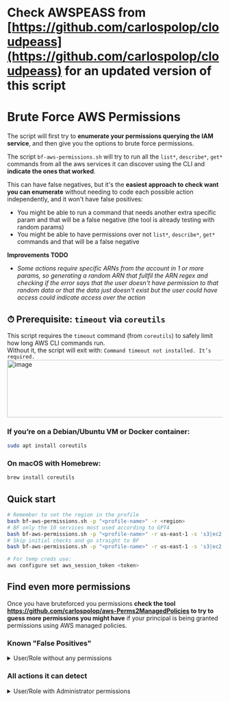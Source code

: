 # Check AWSPEASS from [https://github.com/carlospolop/cloudpeass](https://github.com/carlospolop/cloudpeass) for an updated version of this script

# Brute Force AWS Permissions

The script will first try to **enumerate your permissions querying the IAM service**, and then give you the options to brute force permissions.

The script `bf-aws-permissions.sh` will try to run all the `list*`, `describe*`, `get*` commands from all the aws services it can discover using the CLI and **indicate the ones that worked**.

This can have false negatives, but it's the **easiest approach to check want you can enumerate** without needing to code each possible action independently, and it won't have false positives:
- You might be able to run a command that needs another extra specific param and that will be a false negative (the tool is already testing with random params)
- You might be able to have permissions over not `list*`, `describe*`, `get*` commands and that will be a false negative

**Improvements TODO**
- *Some actions require specific ARNs from the account in 1 or more params, so generating a random ARN that fullfil the ARN regex and checking if the error says that the user doesn't have permission to that random data or that the data just doesn't exist but the user could have access could indicate access over the action*

## ⏱ Prerequisite: `timeout` via `coreutils`

This script requires the `timeout` command (from `coreutils`) to safely limit how long AWS CLI commands run.  
Without it, the script will exit with:
`Command timeout not installed. It’s required.`
<img width="2752" height="134" alt="image" src="https://github.com/user-attachments/assets/3d935e23-1907-4599-ae38-6e470375e38c" />

### If you’re on a Debian/Ubuntu VM or Docker container:
```bash
sudo apt install coreutils
```

### On macOS with Homebrew:
```bash
brew install coreutils
```

## Quick start
```bash
# Remember to set the region in the profile
bash bf-aws-permissions.sh -p "<profile-name>" -r <region>
# BF only the 10 services most used according to GPT4
bash bf-aws-permissions.sh -p "<profile-name>" -r us-east-1 -s 's3|ec2|lambda|rds|sns|sqs|cloudwatch|cloudfront|iam|dynamodb'
# Skip initial checks and go straight to BF
bash bf-aws-permissions.sh -p "<profile-name>" -r us-east-1 -s 's3|ec2|lambda|rds|sns|sqs|cloudwatch|cloudfront|iam|dynamodb' -b

# For temp creds use:
aws configure set aws_session_token <token>
```

## Find even more permissions

Once you have bruteforced you permissions **check the tool https://github.com/carlospolop/aws-Perms2ManagedPolicies to try to guess more permissions you might have** if your principal is being granted permissions using AWS managed policies.

### Known "False Positives"

<details>
<summary>User/Role without any permissions</summary>

This tool detect as valid the following actions using a user/role without any permissions:

- `aws configure list`
- `aws configure list-profiles`
- `aws dynamodb describe-endpoints`
- `aws elasticbeanstalk describe-application-versions`
- `aws elasticbeanstalk describe-applications`
- `aws elasticbeanstalk describe-environments`
- `aws elasticbeanstalk describe-events`
- `aws elasticbeanstalk list-available-solution-stacks`
- `aws elasticbeanstalk list-platform-versions`
- `aws kinesis-video-archived-media get-dash-streaming-session-url`
- `aws kinesis-video-archived-media get-hls-streaming-session-url`
- `aws kinesis-video-archived-media list-fragments`
- `aws kinesis-video-signaling get-ice-server-config`
- `aws route53 get-geo-location`
- `aws route53 list-geo-locations`
- `aws sts get-caller-identity`
- `aws sts get-session-token` (only if a user, not a role)

</details>

### All actions it can detect

<details>
<summary>User/Role with Administrator permissions</summary>

This tool detect as valid the following actions using a user/role with admin permissions:

- `aws accessanalyzer list-analyzers`
- `aws accessanalyzer list-policy-generations`
- `aws account get-contact-information`
- `aws account list-regions`
- `aws acm get-account-configuration`
- `aws acm list-certificates`
- `aws acm-pca list-certificate-authorities`
- `aws amp list-workspaces`
- `aws amplify list-apps`
- `aws amplifybackend list-s3-buckets`
- `aws apigateway get-account`
- `aws apigateway get-api-keys`
- `aws apigateway get-client-certificates`
- `aws apigateway get-domain-names`
- `aws apigateway get-rest-apis`
- `aws apigateway get-sdk-types`
- `aws apigateway get-usage-plans`
- `aws apigateway get-vpc-links`
- `aws apigateway get-usage-plan-keys`
- `aws apigatewayv2 get-apis`
- `aws apigatewayv2 get-domain-names`
- `aws apigatewayv2 get-authorizers`
- `aws apigatewayv2 get-vpc-links`
- `aws appconfig list-applications`
- `aws appconfig list-deployment-strategies`
- `aws appconfig list-extension-associations`
- `aws appconfig list-extensions`
- `aws appfabric list-app-bundles`
- `aws appflow describe-connector-profiles`
- `aws appflow describe-connectors`
- `aws appflow list-connectors`
- `aws appflow list-flows`
- `aws appintegrations list-applications`
- `aws appintegrations list-data-integrations`
- `aws appintegrations list-event-integrations`
- `aws appintegrations list-data-integration-associations`
- `aws appintegrations list-event-integration-associations`
- `aws application-insights list-applications`
- `aws application-insights list-problems`
- `aws appmesh list-meshes`
- `aws apprunner list-auto-scaling-configurations`
- `aws apprunner list-connections`
- `aws apprunner list-observability-configurations`
- `aws apprunner list-services`
- `aws apprunner list-vpc-connectors`
- `aws apprunner list-vpc-ingress-connections`
- `aws appstream describe-app-block-builders`
- `aws appstream describe-app-blocks`
- `aws appstream describe-applications`
- `aws appstream describe-directory-configs`
- `aws appstream describe-fleets`
- `aws appstream describe-image-builders`
- `aws appstream describe-images`
- `aws appstream describe-stacks`
- `aws appstream describe-usage-report-subscriptions`
- `aws appstream describe-sessions`
- `aws appstream list-associated-fleets`
- `aws appstream list-associated-stacks`
- `aws appsync list-domain-names`
- `aws appsync list-graphql-apis`
- `aws arc-zonal-shift list-managed-resources`
- `aws arc-zonal-shift list-zonal-shifts`
- `aws athena list-application-dpu-sizes`
- `aws athena list-capacity-reservations`
- `aws athena list-data-catalogs`
- `aws athena list-engine-versions`
- `aws athena list-named-queries`
- `aws athena list-query-executions`
- `aws athena list-work-groups`
- `aws auditmanager get-account-status`
- `aws autoscaling describe-account-limits`
- `aws autoscaling describe-adjustment-types`
- `aws autoscaling describe-auto-scaling-groups`
- `aws autoscaling describe-auto-scaling-instances`
- `aws autoscaling describe-auto-scaling-notification-types`
- `aws autoscaling describe-launch-configurations`
- `aws autoscaling describe-lifecycle-hook-types`
- `aws autoscaling describe-metric-collection-types`
- `aws autoscaling describe-notification-configurations`
- `aws autoscaling describe-policies`
- `aws autoscaling describe-lifecycle-hooks`
- `aws autoscaling describe-scaling-activities`
- `aws autoscaling describe-scaling-process-types`
- `aws autoscaling describe-scheduled-actions`
- `aws autoscaling describe-tags`
- `aws autoscaling describe-termination-policy-types`
- `aws autoscaling-plans describe-scaling-plans`
- `aws backup describe-global-settings`
- `aws backup describe-region-settings`
- `aws backup get-supported-resource-types`
- `aws backup list-backup-jobs`
- `aws backup list-backup-plan-templates`
- `aws backup list-backup-plans`
- `aws backup list-backup-vaults`
- `aws backup list-copy-jobs`
- `aws backup list-frameworks`
- `aws backup list-legal-holds`
- `aws backup list-protected-resources`
- `aws backup list-report-jobs`
- `aws backup list-report-plans`
- `aws backup list-restore-jobs`
- `aws backup-gateway list-gateways`
- `aws backup-gateway list-hypervisors`
- `aws backup-gateway list-virtual-machines`
- `aws batch describe-compute-environments`
- `aws batch describe-job-definitions`
- `aws batch describe-job-queues`
- `aws batch list-scheduling-policies`
- `aws batch describe-jobs`
- `aws bedrock get-model-invocation-logging-configuration`
- `aws bedrock list-custom-models`
- `aws bedrock list-foundation-models`
- `aws bedrock list-model-customization-jobs`
- `aws bedrock list-provisioned-model-throughputs`
- `aws billingconductor list-account-associations`
- `aws billingconductor list-billing-group-cost-reports`
- `aws billingconductor list-billing-groups`
- `aws billingconductor list-custom-line-items`
- `aws billingconductor list-pricing-plans`
- `aws billingconductor list-pricing-rules`
- `aws ce get-anomaly-monitors`
- `aws ce get-anomaly-subscriptions`
- `aws ce list-cost-allocation-tags`
- `aws ce list-cost-category-definitions`
- `aws ce list-savings-plans-purchase-recommendation-generation`
- `aws chime get-global-settings`
- `aws chime get-phone-number-settings`
- `aws chime list-accounts`
- `aws chime list-phone-number-orders`
- `aws chime list-phone-numbers`
- `aws chime-sdk-identity list-app-instances`
- `aws chime-sdk-media-pipelines list-media-capture-pipelines`
- `aws chime-sdk-media-pipelines list-media-insights-pipeline-configurations`
- `aws chime-sdk-media-pipelines list-media-pipeline-kinesis-video-stream-pools`
- `aws chime-sdk-media-pipelines list-media-pipelines`
- `aws chime-sdk-messaging get-messaging-session-endpoint`
- `aws chime-sdk-voice get-global-settings`
- `aws chime-sdk-voice get-phone-number-settings`
- `aws chime-sdk-voice get-voice-connector-logging-configuration`
- `aws chime-sdk-voice list-available-voice-connector-regions`
- `aws chime-sdk-voice list-phone-number-orders`
- `aws chime-sdk-voice list-phone-numbers`
- `aws chime-sdk-voice list-sip-media-applications`
- `aws chime-sdk-voice list-sip-rules`
- `aws chime-sdk-voice list-voice-connector-groups`
- `aws chime-sdk-voice list-voice-connectors`
- `aws chime-sdk-voice list-voice-profile-domains`
- `aws cleanrooms list-collaborations`
- `aws cleanrooms list-configured-tables`
- `aws cleanrooms list-memberships`
- `aws cloud9 describe-environment-memberships`
- `aws cloud9 list-environments`
- `aws cloudcontrol list-resource-requests`
- `aws clouddirectory list-development-schema-arns`
- `aws clouddirectory list-directories`
- `aws clouddirectory list-managed-schema-arns`
- `aws clouddirectory list-published-schema-arns`
- `aws cloudformation describe-account-limits`
- `aws cloudformation describe-organizations-access`
- `aws cloudformation describe-stacks`
- `aws cloudformation list-exports`
- `aws cloudformation list-stack-sets`
- `aws cloudformation list-stacks`
- `aws cloudformation list-types`
- `aws cloudfront list-cache-policies`
- `aws cloudfront list-cloud-front-origin-access-identities`
- `aws cloudfront list-continuous-deployment-policies`
- `aws cloudfront list-distributions`
- `aws cloudfront list-field-level-encryption-configs`
- `aws cloudfront list-field-level-encryption-profiles`
- `aws cloudfront list-functions`
- `aws cloudfront list-key-groups`
- `aws cloudfront list-distributions-by-web-acl-id`
- `aws cloudfront list-origin-access-controls`
- `aws cloudfront list-origin-request-policies`
- `aws cloudfront list-public-keys`
- `aws cloudfront list-realtime-log-configs`
- `aws cloudfront list-response-headers-policies`
- `aws cloudfront list-streaming-distributions`
- `aws cloudhsmv2 describe-backups`
- `aws cloudhsmv2 describe-clusters`
- `aws cloudsearch describe-domains`
- `aws cloudsearch list-domain-names`
- `aws cloudtrail describe-trails`
- `aws cloudtrail list-channels`
- `aws cloudtrail list-event-data-stores`
- `aws cloudtrail list-imports`
- `aws cloudtrail list-public-keys`
- `aws cloudtrail list-trails`
- `aws cloudwatch describe-alarm-history`
- `aws cloudwatch describe-alarms`
- `aws cloudwatch describe-anomaly-detectors`
- `aws cloudwatch describe-insight-rules`
- `aws cloudwatch list-dashboards`
- `aws cloudwatch describe-alarms-for-metric`
- `aws cloudwatch list-metric-streams`
- `aws cloudwatch list-metrics`
- `aws codeartifact list-domains`
- `aws codeartifact list-repositories`
- `aws codebuild list-build-batches`
- `aws codebuild list-builds`
- `aws codebuild list-curated-environment-images`
- `aws codebuild list-projects`
- `aws codebuild list-report-groups`
- `aws codebuild list-reports`
- `aws codebuild list-shared-projects`
- `aws codebuild list-shared-report-groups`
- `aws codebuild list-source-credentials`
- `aws codecommit list-approval-rule-templates`
- `aws codecommit list-repositories`
- `aws codeguru-reviewer list-repository-associations`
- `aws codeguru-security get-account-configuration`
- `aws codeguru-security list-scans`
- `aws codeguruprofiler get-findings-report-account-summary`
- `aws codeguruprofiler list-profiling-groups`
- `aws codepipeline list-action-types`
- `aws codepipeline list-pipelines`
- `aws codepipeline list-webhooks`
- `aws codestar list-projects`
- `aws codestar list-user-profiles`
- `aws codestar-connections list-connections`
- `aws codestar-connections list-hosts`
- `aws codestar-notifications list-notification-rules`
- `aws codestar-notifications list-event-types`
- `aws codestar-notifications list-targets`
- `aws cognito-idp describe-user-pool-domain`
- `aws cognito-sync list-identity-pool-usage`
- `aws comprehend list-document-classification-jobs`
- `aws comprehend list-document-classifier-summaries`
- `aws comprehend list-document-classifiers`
- `aws comprehend list-dominant-language-detection-jobs`
- `aws comprehend list-endpoints`
- `aws comprehend list-entities-detection-jobs`
- `aws comprehend list-entity-recognizer-summaries`
- `aws comprehend list-entity-recognizers`
- `aws comprehend list-events-detection-jobs`
- `aws comprehend list-flywheels`
- `aws comprehend list-key-phrases-detection-jobs`
- `aws comprehend list-pii-entities-detection-jobs`
- `aws comprehend list-sentiment-detection-jobs`
- `aws comprehend list-targeted-sentiment-detection-jobs`
- `aws comprehend list-topics-detection-jobs`
- `aws comprehendmedical list-entities-detection-v2-jobs`
- `aws comprehendmedical list-icd10-cm-inference-jobs`
- `aws comprehendmedical list-phi-detection-jobs`
- `aws comprehendmedical list-rx-norm-inference-jobs`
- `aws comprehendmedical list-snomedct-inference-jobs`
- `aws compute-optimizer get-enrollment-status`
- `aws configservice describe-aggregation-authorizations`
- `aws configservice describe-compliance-by-config-rule`
- `aws configservice describe-config-rule-evaluation-status`
- `aws configservice describe-config-rules`
- `aws configservice describe-configuration-aggregators`
- `aws configservice describe-configuration-recorder-status`
- `aws configservice describe-configuration-recorders`
- `aws configservice describe-conformance-pack-status`
- `aws configservice describe-conformance-packs`
- `aws configservice describe-delivery-channel-status`
- `aws configservice describe-delivery-channels`
- `aws configservice describe-organization-config-rule-statuses`
- `aws configservice describe-organization-config-rules`
- `aws configservice describe-organization-conformance-pack-statuses`
- `aws configservice describe-compliance-by-resource`
- `aws configservice describe-organization-conformance-packs`
- `aws configservice describe-pending-aggregation-requests`
- `aws configservice describe-retention-configurations`
- `aws configservice describe-remediation-configurations`
- `aws configservice get-compliance-summary-by-config-rule`
- `aws configservice get-compliance-summary-by-resource-type`
- `aws configservice get-discovered-resource-counts`
- `aws configservice get-status`
- `aws configservice list-conformance-pack-compliance-scores`
- `aws configservice list-resource-evaluations`
- `aws configservice list-stored-queries`
- `aws configservice list-discovered-resources`
- `aws configure list`
- `aws configure list-profiles`
- `aws connect list-instances`
- `aws connect list-phone-numbers-v2`
- `aws connect list-default-vocabularies`
- `aws connect list-traffic-distribution-groups`
- `aws connectcampaigns list-campaigns`
- `aws connectcampaigns get-campaign-state-batch`
- `aws connectcases list-domains`
- `aws cur describe-report-definitions`
- `aws customer-profiles list-domains`
- `aws customer-profiles list-profile-object-type-templates`
- `aws customer-profiles list-account-integrations`
- `aws databrew list-datasets`
- `aws databrew list-jobs`
- `aws databrew list-projects`
- `aws databrew list-recipes`
- `aws databrew list-rulesets`
- `aws databrew list-schedules`
- `aws databrew list-recipe-versions`
- `aws dataexchange list-data-sets`
- `aws dataexchange list-event-actions`
- `aws dataexchange list-jobs`
- `aws datapipeline list-pipelines`
- `aws datasync list-agents`
- `aws datasync list-discovery-jobs`
- `aws datasync list-locations`
- `aws datasync list-storage-systems`
- `aws datasync list-task-executions`
- `aws datasync list-tasks`
- `aws datazone list-domains`
- `aws dax describe-clusters`
- `aws dax describe-default-parameters`
- `aws dax describe-events`
- `aws dax describe-parameter-groups`
- `aws dax describe-subnet-groups`
- `aws deploy list-applications`
- `aws deploy list-deployment-configs`
- `aws deploy list-deployments`
- `aws deploy list-git-hub-account-token-names`
- `aws deploy list-on-premises-instances`
- `aws detective list-graphs`
- `aws detective list-invitations`
- `aws detective list-organization-admin-accounts`
- `aws devops-guru describe-account-health`
- `aws devops-guru list-monitored-resources`
- `aws devops-guru list-notification-channels`
- `aws devops-guru list-recommendations`
- `aws directconnect describe-connections`
- `aws directconnect describe-customer-metadata`
- `aws directconnect describe-direct-connect-gateway-association-proposals`
- `aws directconnect describe-direct-connect-gateways`
- `aws directconnect describe-lags`
- `aws directconnect describe-locations`
- `aws directconnect describe-virtual-gateways`
- `aws directconnect describe-virtual-interfaces`
- `aws directconnect list-virtual-interface-test-history`
- `aws discovery describe-agents`
- `aws discovery describe-continuous-exports`
- `aws discovery describe-export-tasks`
- `aws discovery describe-import-tasks`
- `aws discovery describe-tags`
- `aws discovery get-discovery-summary`
- `aws dlm get-lifecycle-policies`
- `aws discovery list-server-neighbors`
- `aws dms describe-account-attributes`
- `aws dms describe-applicable-individual-assessments`
- `aws dms describe-certificates`
- `aws dms describe-connections`
- `aws dms describe-data-providers`
- `aws dms describe-endpoint-types`
- `aws dms describe-endpoints`
- `aws dms describe-engine-versions`
- `aws dms describe-event-categories`
- `aws dms describe-event-subscriptions`
- `aws dms describe-events`
- `aws dms describe-fleet-advisor-collectors`
- `aws dms describe-fleet-advisor-databases`
- `aws dms describe-fleet-advisor-lsa-analysis`
- `aws dms describe-fleet-advisor-schema-object-summary`
- `aws dms describe-fleet-advisor-schemas`
- `aws dms describe-instance-profiles`
- `aws dms describe-migration-projects`
- `aws dms describe-pending-maintenance-actions`
- `aws dms describe-recommendation-limitations`
- `aws dms describe-recommendations`
- `aws dms describe-replication-configs`
- `aws dms describe-orderable-replication-instances`
- `aws dms describe-replication-instances`
- `aws dms describe-replication-subnet-groups`
- `aws dms describe-replication-task-assessment-runs`
- `aws dms describe-replication-task-individual-assessments`
- `aws dms describe-replication-tasks`
- `aws dms describe-replications`
- `aws docdb describe-certificates`
- `aws docdb describe-db-cluster-parameter-groups`
- `aws docdb describe-db-cluster-snapshots`
- `aws docdb describe-db-clusters`
- `aws docdb describe-db-instances`
- `aws docdb describe-db-subnet-groups`
- `aws docdb describe-event-categories`
- `aws docdb describe-event-subscriptions`
- `aws docdb describe-events`
- `aws docdb describe-global-clusters`
- `aws docdb describe-pending-maintenance-actions`
- `aws docdb-elastic list-cluster-snapshots`
- `aws docdb-elastic list-clusters`
- `aws docdb describe-db-engine-versions`
- `aws ds describe-directories`
- `aws ds describe-event-topics`
- `aws ds describe-snapshots`
- `aws ds describe-trusts`
- `aws ds get-directory-limits`
- `aws ds list-log-subscriptions`
- `aws dynamodb describe-endpoints`
- `aws dynamodb describe-limits`
- `aws dynamodb list-backups`
- `aws dynamodb list-contributor-insights`
- `aws dynamodb list-exports`
- `aws dynamodb list-global-tables`
- `aws dynamodb list-imports`
- `aws dynamodb list-tables`
- `aws dynamodbstreams list-streams`
- `aws ec2 describe-account-attributes`
- `aws ec2 describe-address-transfers`
- `aws ec2 describe-addresses`
- `aws ec2 describe-addresses-attribute`
- `aws ec2 describe-aggregate-id-format`
- `aws ec2 describe-availability-zones`
- `aws ec2 describe-aws-network-performance-metric-subscriptions`
- `aws ec2 describe-bundle-tasks`
- `aws ec2 describe-capacity-reservation-fleets`
- `aws ec2 describe-capacity-reservations`
- `aws ec2 describe-carrier-gateways`
- `aws ec2 describe-classic-link-instances`
- `aws ec2 describe-client-vpn-endpoints`
- `aws ec2 describe-coip-pools`
- `aws ec2 describe-conversion-tasks`
- `aws ec2 describe-customer-gateways`
- `aws ec2 describe-dhcp-options`
- `aws ec2 describe-egress-only-internet-gateways`
- `aws ec2 describe-export-image-tasks`
- `aws ec2 describe-export-tasks`
- `aws ec2 describe-fast-launch-images`
- `aws ec2 describe-fast-snapshot-restores`
- `aws ec2 describe-fleets`
- `aws ec2 describe-flow-logs`
- `aws ec2 describe-host-reservations`
- `aws ec2 describe-hosts`
- `aws ec2 describe-iam-instance-profile-associations`
- `aws ec2 describe-id-format`
- `aws ec2 describe-host-reservation-offerings`
- `aws ec2 describe-import-image-tasks`
- `aws ec2 describe-import-snapshot-tasks`
- `aws ec2 describe-instance-connect-endpoints`
- `aws ec2 describe-instance-credit-specifications`
- `aws ec2 describe-instance-event-notification-attributes`
- `aws ec2 describe-instance-event-windows`
- `aws ec2 describe-instance-status`
- `aws ec2 describe-instances`
- `aws ec2 describe-internet-gateways`
- `aws ec2 describe-ipam-pools`
- `aws ec2 describe-instance-type-offerings`
- `aws ec2 describe-ipam-resource-discoveries`
- `aws ec2 describe-ipam-resource-discovery-associations`
- `aws ec2 describe-ipam-scopes`
- `aws ec2 describe-ipams`
- `aws ec2 describe-ipv6-pools`
- `aws ec2 describe-key-pairs`
- `aws ec2 describe-launch-templates`
- `aws ec2 describe-local-gateway-route-table-virtual-interface-group-associations`
- `aws ec2 describe-local-gateway-route-table-vpc-associations`
- `aws ec2 describe-local-gateway-route-tables`
- `aws ec2 describe-local-gateway-virtual-interface-groups`
- `aws ec2 describe-local-gateway-virtual-interfaces`
- `aws ec2 describe-local-gateways`
- `aws ec2 describe-managed-prefix-lists`
- `aws ec2 describe-moving-addresses`
- `aws ec2 describe-nat-gateways`
- `aws ec2 describe-network-acls`
- `aws ec2 describe-network-insights-access-scope-analyses`
- `aws ec2 describe-network-insights-access-scopes`
- `aws ec2 describe-network-insights-analyses`
- `aws ec2 describe-network-insights-paths`
- `aws ec2 describe-network-interface-permissions`
- `aws ec2 describe-network-interfaces`
- `aws ec2 describe-placement-groups`
- `aws ec2 describe-prefix-lists`
- `aws ec2 describe-principal-id-format`
- `aws ec2 describe-public-ipv4-pools`
- `aws ec2 describe-fpga-images`
- `aws ec2 describe-regions`
- `aws ec2 describe-reserved-instances`
- `aws ec2 describe-replace-root-volume-tasks`
- `aws ec2 describe-reserved-instances-modifications`
- `aws ec2 describe-route-tables`
- `aws ec2 describe-instance-types`
- `aws ec2 describe-scheduled-instances`
- `aws ec2 describe-security-groups`
- `aws ec2 describe-security-group-rules`
- `aws ec2 describe-snapshot-tier-status`
- `aws ec2 describe-spot-fleet-requests`
- `aws ec2 describe-spot-instance-requests`
- `aws ec2 describe-store-image-tasks`
- `aws ec2 describe-subnets`
- `aws ec2 describe-tags`
- `aws ec2 describe-traffic-mirror-filters`
- `aws ec2 describe-traffic-mirror-sessions`
- `aws ec2 describe-traffic-mirror-targets`
- `aws ec2 describe-transit-gateway-attachments`
- `aws ec2 describe-transit-gateway-connect-peers`
- `aws ec2 describe-transit-gateway-connects`
- `aws ec2 describe-transit-gateway-multicast-domains`
- `aws ec2 describe-transit-gateway-peering-attachments`
- `aws ec2 describe-transit-gateway-policy-tables`
- `aws ec2 describe-transit-gateway-route-table-announcements`
- `aws ec2 describe-transit-gateway-route-tables`
- `aws ec2 describe-transit-gateway-vpc-attachments`
- `aws ec2 describe-transit-gateways`
- `aws ec2 describe-verified-access-endpoints`
- `aws ec2 describe-verified-access-groups`
- `aws ec2 describe-verified-access-instance-logging-configurations`
- `aws ec2 describe-verified-access-instances`
- `aws ec2 describe-verified-access-trust-providers`
- `aws ec2 describe-volume-status`
- `aws ec2 describe-volumes`
- `aws ec2 describe-volumes-modifications`
- `aws ec2 describe-vpc-classic-link`
- `aws ec2 describe-vpc-classic-link-dns-support`
- `aws ec2 describe-vpc-endpoint-connection-notifications`
- `aws ec2 describe-vpc-endpoint-connections`
- `aws ec2 describe-vpc-endpoint-service-configurations`
- `aws ec2 describe-vpc-endpoints`
- `aws ec2 describe-vpc-peering-connections`
- `aws ec2 describe-vpcs`
- `aws ec2 describe-vpn-connections`
- `aws ec2 describe-vpn-gateways`
- `aws ec2 get-ebs-default-kms-key-id`
- `aws ec2 get-ebs-encryption-by-default`
- `aws ec2 get-image-block-public-access-state`
- `aws ec2 describe-vpc-endpoint-services`
- `aws ec2 get-serial-console-access-status`
- `aws ec2 get-vpn-connection-device-types`
- `aws ec2 list-images-in-recycle-bin`
- `aws ec2 list-snapshots-in-recycle-bin`
- `aws ecr describe-pull-through-cache-rules`
- `aws ecr describe-registry`
- `aws ecr describe-repositories`
- `aws ecr get-authorization-token`
- `aws ecr get-login-password`
- `aws ecr get-registry-scanning-configuration`
- `aws ecr-public describe-registries`
- `aws ecr-public describe-repositories`
- `aws ecr-public get-authorization-token`
- `aws ecr-public get-login-password`
- `aws ecr-public get-registry-catalog-data`
- `aws ecs describe-capacity-providers`
- `aws ecs describe-clusters`
- `aws ecs list-account-settings`
- `aws ecs list-clusters`
- `aws ecs list-task-definition-families`
- `aws ecs list-task-definitions`
- `aws efs describe-access-points`
- `aws efs describe-account-preferences`
- `aws efs describe-file-systems`
- `aws eks describe-addon-versions`
- `aws eks list-clusters`
- `aws elastic-inference describe-accelerator-types`
- `aws elastic-inference describe-accelerators`
- `aws elasticache describe-cache-clusters`
- `aws elasticache describe-cache-engine-versions`
- `aws elasticache describe-cache-parameter-groups`
- `aws elasticache describe-cache-subnet-groups`
- `aws elasticache describe-events`
- `aws elasticache describe-global-replication-groups`
- `aws elasticache describe-replication-groups`
- `aws elasticache describe-reserved-cache-nodes`
- `aws elasticache describe-service-updates`
- `aws elasticache describe-snapshots`
- `aws elasticache describe-update-actions`
- `aws elasticache describe-user-groups`
- `aws elasticache describe-users`
- `aws elasticbeanstalk describe-account-attributes`
- `aws elasticbeanstalk describe-application-versions`
- `aws elasticbeanstalk describe-applications`
- `aws elasticbeanstalk describe-environments`
- `aws elasticbeanstalk describe-events`
- `aws elasticache describe-reserved-cache-nodes-offerings`
- `aws elasticbeanstalk list-available-solution-stacks`
- `aws elasticbeanstalk list-platform-branches`
- `aws elasticbeanstalk list-platform-versions`
- `aws elastictranscoder list-pipelines`
- `aws elastictranscoder list-presets`
- `aws elb describe-account-limits`
- `aws elb describe-load-balancer-policy-types`
- `aws elb describe-load-balancers`
- `aws elb describe-load-balancer-policies`
- `aws elbv2 describe-account-limits`
- `aws elbv2 describe-load-balancers`
- `aws elbv2 describe-ssl-policies`
- `aws elbv2 describe-target-groups`
- `aws emr get-block-public-access-configuration`
- `aws emr list-clusters`
- `aws emr list-notebook-executions`
- `aws emr list-release-labels`
- `aws emr list-security-configurations`
- `aws emr list-studio-session-mappings`
- `aws emr list-studios`
- `aws emr-containers list-job-templates`
- `aws emr-containers list-virtual-clusters`
- `aws emr-serverless list-applications`
- `aws entityresolution list-id-mapping-workflows`
- `aws entityresolution list-matching-workflows`
- `aws entityresolution list-provider-services`
- `aws entityresolution list-schema-mappings`
- `aws es describe-inbound-cross-cluster-search-connections`
- `aws es describe-outbound-cross-cluster-search-connections`
- `aws es describe-packages`
- `aws es describe-reserved-elasticsearch-instances`
- `aws es get-compatible-elasticsearch-versions`
- `aws es list-domain-names`
- `aws es describe-reserved-elasticsearch-instance-offerings`
- `aws es list-elasticsearch-versions`
- `aws es list-vpc-endpoints`
- `aws events describe-event-bus`
- `aws events list-api-destinations`
- `aws events list-archives`
- `aws events list-connections`
- `aws events list-endpoints`
- `aws events list-event-buses`
- `aws events list-event-sources`
- `aws events list-replays`
- `aws events list-rules`
- `aws evidently list-projects`
- `aws evidently list-segments`
- `aws evidently list-experiments`
- `aws evidently list-features`
- `aws evidently list-launches`
- `aws finspace list-environments`
- `aws finspace list-kx-environments`
- `aws firehose list-delivery-streams`
- `aws fis list-actions`
- `aws fis list-experiment-templates`
- `aws fis list-experiments`
- `aws fis list-target-resource-types`
- `aws forecast list-dataset-groups`
- `aws forecast list-dataset-import-jobs`
- `aws forecast list-datasets`
- `aws forecast list-explainabilities`
- `aws forecast list-explainability-exports`
- `aws forecast list-forecast-export-jobs`
- `aws forecast list-forecasts`
- `aws forecast list-monitors`
- `aws forecast list-predictor-backtest-export-jobs`
- `aws forecast list-predictors`
- `aws forecast list-what-if-analyses`
- `aws forecast list-what-if-forecast-exports`
- `aws forecast list-what-if-forecasts`
- `aws frauddetector describe-model-versions`
- `aws frauddetector get-batch-import-jobs`
- `aws frauddetector get-batch-prediction-jobs`
- `aws frauddetector get-detectors`
- `aws frauddetector get-entity-types`
- `aws frauddetector get-event-types`
- `aws frauddetector get-external-models`
- `aws frauddetector get-kms-encryption-key`
- `aws frauddetector get-labels`
- `aws frauddetector get-lists-metadata`
- `aws frauddetector get-models`
- `aws frauddetector get-outcomes`
- `aws frauddetector get-variables`
- `aws frauddetector list-event-predictions`
- `aws fsx describe-backups`
- `aws fsx describe-data-repository-associations`
- `aws fsx describe-data-repository-tasks`
- `aws fsx describe-file-caches`
- `aws fsx describe-file-systems`
- `aws fsx describe-snapshots`
- `aws fsx describe-storage-virtual-machines`
- `aws fsx describe-volumes`
- `aws gamelift describe-ec2-instance-limits`
- `aws gamelift describe-fleet-attributes`
- `aws gamelift describe-fleet-capacity`
- `aws gamelift describe-fleet-utilization`
- `aws gamelift describe-game-session-queues`
- `aws gamelift describe-matchmaking-configurations`
- `aws gamelift describe-matchmaking-rule-sets`
- `aws gamelift describe-vpc-peering-authorizations`
- `aws gamelift describe-vpc-peering-connections`
- `aws gamelift list-aliases`
- `aws gamelift list-builds`
- `aws gamelift list-fleets`
- `aws gamelift list-game-server-groups`
- `aws gamelift list-locations`
- `aws gamelift list-scripts`
- `aws glue get-catalog-import-status`
- `aws glue get-classifiers`
- `aws glue get-connections`
- `aws glue get-crawler-metrics`
- `aws glue get-crawlers`
- `aws glue get-data-catalog-encryption-settings`
- `aws glue get-databases`
- `aws glue get-dev-endpoints`
- `aws glue get-jobs`
- `aws glue get-ml-transforms`
- `aws glue get-resource-policies`
- `aws glue get-security-configurations`
- `aws glue get-triggers`
- `aws glue list-blueprints`
- `aws glue list-crawlers`
- `aws glue list-custom-entity-types`
- `aws glue get-user-defined-functions`
- `aws glue list-data-quality-results`
- `aws glue list-data-quality-rule-recommendation-runs`
- `aws glue list-data-quality-ruleset-evaluation-runs`
- `aws glue list-data-quality-rulesets`
- `aws glue list-dev-endpoints`
- `aws glue list-jobs`
- `aws glue list-ml-transforms`
- `aws glue list-registries`
- `aws glue list-schemas`
- `aws glue list-sessions`
- `aws glue list-triggers`
- `aws glue list-workflows`
- `aws grafana list-versions`
- `aws grafana list-workspaces`
- `aws greengrass get-group-certificate-configuration`
- `aws greengrass list-bulk-deployments`
- `aws greengrass list-connector-definitions`
- `aws greengrass list-core-definitions`
- `aws greengrass list-bulk-deployment-detailed-reports`
- `aws greengrass list-device-definitions`
- `aws greengrass list-function-definitions`
- `aws greengrass list-deployments`
- `aws greengrass list-groups`
- `aws greengrass list-logger-definitions`
- `aws greengrass list-resource-definitions`
- `aws greengrass list-subscription-definitions`
- `aws greengrassv2 list-components`
- `aws greengrassv2 list-core-devices`
- `aws greengrassv2 list-deployments`
- `aws greengrassv2 list-client-devices-associated-with-core-device`
- `aws greengrassv2 list-effective-deployments`
- `aws greengrassv2 list-installed-components`
- `aws groundstation list-configs`
- `aws groundstation list-dataflow-endpoint-groups`
- `aws groundstation list-ground-stations`
- `aws groundstation list-mission-profiles`
- `aws groundstation list-satellites`
- `aws guardduty get-invitations-count`
- `aws guardduty list-detectors`
- `aws guardduty list-invitations`
- `aws guardduty list-organization-admin-accounts`
- `aws healthlake list-fhir-datastores`
- `aws iam get-account-summary`
- `aws iam get-user`
- `aws iam list-access-keys`
- `aws iam list-account-aliases`
- `aws iam get-account-authorization-details`
- `aws iam list-groups`
- `aws iam list-instance-profiles`
- `aws iam list-mfa-devices`
- `aws iam list-open-id-connect-providers`
- `aws iam list-roles`
- `aws iam list-saml-providers`
- `aws iam list-policies`
- `aws iam list-server-certificates`
- `aws iam list-service-specific-credentials`
- `aws iam list-signing-certificates`
- `aws iam list-ssh-public-keys`
- `aws iam list-users`
- `aws iam list-virtual-mfa-devices`
- `aws imagebuilder list-components`
- `aws imagebuilder list-container-recipes`
- `aws imagebuilder list-distribution-configurations`
- `aws imagebuilder list-image-pipelines`
- `aws imagebuilder list-image-recipes`
- `aws imagebuilder list-image-scan-finding-aggregations`
- `aws imagebuilder list-image-scan-findings`
- `aws imagebuilder list-images`
- `aws imagebuilder list-infrastructure-configurations`
- `aws inspector describe-cross-account-access-role`
- `aws inspector describe-assessment-runs`
- `aws inspector describe-assessment-targets`
- `aws inspector describe-assessment-templates`
- `aws inspector describe-exclusions`
- `aws inspector describe-findings`
- `aws inspector describe-resource-groups`
- `aws inspector list-assessment-runs`
- `aws inspector describe-rules-packages`
- `aws inspector list-assessment-targets`
- `aws inspector list-assessment-templates`
- `aws inspector list-event-subscriptions`
- `aws inspector list-rules-packages`
- `aws inspector list-findings`
- `aws inspector2 get-ec2-deep-inspection-configuration`
- `aws inspector2 list-account-permissions`
- `aws inspector2 list-coverage`
- `aws inspector2 list-coverage-statistics`
- `aws inspector2 list-delegated-admin-accounts`
- `aws inspector2 list-filters`
- `aws inspector2 list-findings`
- `aws inspector2 list-members`
- `aws inspector2 list-usage-totals`
- `aws internetmonitor list-monitors`
- `aws internetmonitor list-health-events`
- `aws iot describe-account-audit-configuration`
- `aws iot describe-endpoint`
- `aws iot describe-event-configurations`
- `aws iot get-behavior-model-training-summaries`
- `aws iot get-indexing-configuration`
- `aws iot get-package-configuration`
- `aws iot get-registration-code`
- `aws iot list-active-violations`
- `aws iot list-audit-suppressions`
- `aws iot list-authorizers`
- `aws iot list-billing-groups`
- `aws iot list-ca-certificates`
- `aws iot list-certificates`
- `aws iot list-custom-metrics`
- `aws iot list-dimensions`
- `aws iot list-domain-configurations`
- `aws iot list-fleet-metrics`
- `aws iot list-indices`
- `aws iot list-job-templates`
- `aws iot list-jobs`
- `aws iot list-managed-job-templates`
- `aws iot list-mitigation-actions`
- `aws iot list-job-executions-for-thing`
- `aws iot list-ota-updates`
- `aws iot list-outgoing-certificates`
- `aws iot list-packages`
- `aws iot list-policies`
- `aws iot list-package-versions`
- `aws iot list-provisioning-templates`
- `aws iot list-role-aliases`
- `aws iot list-scheduled-audits`
- `aws iot list-security-profiles`
- `aws iot list-streams`
- `aws iot list-thing-groups`
- `aws iot list-thing-registration-tasks`
- `aws iot list-thing-types`
- `aws iot list-things`
- `aws iot list-topic-rule-destinations`
- `aws iot list-topic-rules`
- `aws iot-data list-retained-messages`
- `aws iot-data list-named-shadows-for-thing`
- `aws iotanalytics list-channels`
- `aws iotanalytics list-datasets`
- `aws iotanalytics list-datastores`
- `aws iotanalytics list-pipelines`
- `aws iotdeviceadvisor get-endpoint`
- `aws iotdeviceadvisor list-suite-definitions`
- `aws iotdeviceadvisor list-suite-runs`
- `aws iotevents list-alarm-models`
- `aws iotevents list-detector-models`
- `aws iotevents list-inputs`
- `aws iotfleethub list-applications`
- `aws iotfleetwise get-encryption-configuration`
- `aws iotfleetwise get-logging-options`
- `aws iotfleetwise list-campaigns`
- `aws iotfleetwise list-decoder-manifests`
- `aws iotfleetwise list-fleets`
- `aws iotfleetwise list-model-manifests`
- `aws iotfleetwise list-signal-catalogs`
- `aws iotfleetwise list-vehicles`
- `aws iotsecuretunneling list-tunnels`
- `aws iotsitewise describe-default-encryption-configuration`
- `aws iotsitewise describe-logging-options`
- `aws iotsitewise describe-storage-configuration`
- `aws iotsitewise list-asset-models`
- `aws iotsitewise list-bulk-import-jobs`
- `aws iotsitewise list-gateways`
- `aws iotsitewise list-portals`
- `aws iotsitewise list-time-series`
- `aws iottwinmaker get-pricing-plan`
- `aws iottwinmaker list-workspaces`
- `aws iottwinmaker list-sync-jobs`
- `aws iotwireless get-event-configuration-by-resource-types`
- `aws iotwireless get-log-levels-by-resource-types`
- `aws iotwireless get-service-endpoint`
- `aws iotwireless list-destinations`
- `aws iotwireless list-device-profiles`
- `aws iotwireless list-fuota-tasks`
- `aws iotwireless list-multicast-groups`
- `aws iotwireless list-network-analyzer-configurations`
- `aws iotwireless list-partner-accounts`
- `aws iotwireless list-service-profiles`
- `aws iotwireless list-wireless-device-import-tasks`
- `aws iotwireless list-wireless-devices`
- `aws iotwireless list-wireless-gateway-task-definitions`
- `aws iotwireless list-wireless-gateways`
- `aws ivs list-channels`
- `aws ivs list-playback-key-pairs`
- `aws ivs list-recording-configurations`
- `aws ivs list-streams`
- `aws ivs-realtime list-stages`
- `aws ivschat list-logging-configurations`
- `aws ivschat list-rooms`
- `aws kafka get-compatible-kafka-versions`
- `aws kafka list-clusters`
- `aws kafka list-clusters-v2`
- `aws kafka list-configurations`
- `aws kafka list-kafka-versions`
- `aws kafka list-replicators`
- `aws kafka list-vpc-connections`
- `aws kafkaconnect list-connectors`
- `aws kafkaconnect list-custom-plugins`
- `aws kafkaconnect list-worker-configurations`
- `aws kendra list-indices`
- `aws kendra-ranking list-rescore-execution-plans`
- `aws keyspaces list-keyspaces`
- `aws keyspaces list-tables`
- `aws kinesis describe-limits`
- `aws kinesis list-streams`
- `aws kinesis-video-archived-media get-dash-streaming-session-url`
- `aws kinesis-video-archived-media get-hls-streaming-session-url`
- `aws kinesis-video-archived-media list-fragments`
- `aws kinesis-video-signaling get-ice-server-config`
- `aws kinesisanalytics list-applications`
- `aws kinesisanalyticsv2 list-applications`
- `aws kinesisvideo list-signaling-channels`
- `aws kinesisvideo list-streams`
- `aws kms describe-custom-key-stores`
- `aws kms list-aliases`
- `aws kms list-keys`
- `aws lakeformation get-data-lake-settings`
- `aws lakeformation list-data-cells-filter`
- `aws lakeformation list-lf-tags`
- `aws lakeformation list-permissions`
- `aws lakeformation list-resources`
- `aws lakeformation list-transactions`
- `aws lakeformation list-table-storage-optimizers`
- `aws lambda get-account-settings`
- `aws lambda list-code-signing-configs`
- `aws lambda list-event-source-mappings`
- `aws lambda list-functions`
- `aws lambda list-layers`
- `aws lambda list-layer-versions`
- `aws lex-models get-bots`
- `aws lex-models get-bot-aliases`
- `aws lex-models get-builtin-intents`
- `aws lex-models get-builtin-slot-types`
- `aws lex-models get-bot-versions`
- `aws lex-models get-intents`
- `aws lex-models get-bot-channel-associations`
- `aws lex-models get-migrations`
- `aws lex-models get-slot-types`
- `aws lex-models get-intent-versions`
- `aws lex-models get-slot-type-versions`
- `aws lexv2-models list-bots`
- `aws lexv2-models list-exports`
- `aws lexv2-models list-imports`
- `aws lexv2-models list-test-executions`
- `aws lexv2-models list-test-sets`
- `aws license-manager-linux-subscriptions get-service-settings`
- `aws lightsail get-active-names`
- `aws lightsail get-alarms`
- `aws lightsail get-blueprints`
- `aws lightsail get-bucket-bundles`
- `aws lightsail get-buckets`
- `aws lightsail get-bundles`
- `aws lightsail get-certificates`
- `aws lightsail get-cloud-formation-stack-records`
- `aws lightsail get-contact-methods`
- `aws lightsail get-container-api-metadata`
- `aws lightsail get-container-service-powers`
- `aws lightsail get-container-services`
- `aws lightsail get-disk-snapshots`
- `aws lightsail get-disks`
- `aws lightsail get-distribution-bundles`
- `aws lightsail get-distributions`
- `aws lightsail get-domains`
- `aws lightsail get-export-snapshot-records`
- `aws lightsail get-instance-snapshots`
- `aws lightsail get-instances`
- `aws lightsail get-key-pairs`
- `aws lightsail get-load-balancer-tls-policies`
- `aws lightsail get-load-balancers`
- `aws lightsail get-operations`
- `aws lightsail get-regions`
- `aws lightsail get-relational-database-bundles`
- `aws lightsail get-relational-database-blueprints`
- `aws lightsail get-relational-database-snapshots`
- `aws lightsail get-relational-databases`
- `aws lightsail get-static-ips`
- `aws location list-geofence-collections`
- `aws location list-keys`
- `aws location list-maps`
- `aws location list-place-indexes`
- `aws location list-route-calculators`
- `aws location list-trackers`
- `aws logs describe-destinations`
- `aws logs describe-export-tasks`
- `aws logs describe-log-groups`
- `aws logs describe-metric-filters`
- `aws logs describe-queries`
- `aws logs describe-query-definitions`
- `aws logs describe-resource-policies`
- `aws lookoutequipment list-data-ingestion-jobs`
- `aws lookoutequipment list-datasets`
- `aws lookoutequipment list-inference-schedulers`
- `aws lookoutequipment list-label-groups`
- `aws lookoutequipment list-models`
- `aws lookoutequipment list-retraining-schedulers`
- `aws lookoutequipment list-inference-executions`
- `aws lookoutequipment list-labels`
- `aws lookoutequipment list-model-versions`
- `aws lookoutmetrics list-alerts`
- `aws lookoutmetrics list-anomaly-detectors`
- `aws lookoutmetrics list-metric-sets`
- `aws lookoutvision list-projects`
- `aws m2 get-signed-bluinsights-url`
- `aws m2 list-applications`
- `aws m2 list-engine-versions`
- `aws m2 list-environments`
- `aws macie2 get-invitations-count`
- `aws macie2 list-invitations`
- `aws macie2 list-organization-admin-accounts`
- `aws managedblockchain list-accessors`
- `aws managedblockchain list-invitations`
- `aws managedblockchain list-networks`
- `aws marketplace-entitlement get-entitlements`
- `aws mediaconnect list-bridges`
- `aws mediaconnect list-entitlements`
- `aws mediaconnect list-flows`
- `aws mediaconnect list-gateway-instances`
- `aws mediaconnect list-gateways`
- `aws mediaconnect list-offerings`
- `aws mediaconnect list-reservations`
- `aws mediaconvert describe-endpoints`
- `aws mediaconvert get-policy`
- `aws mediaconvert list-job-templates`
- `aws mediaconvert list-jobs`
- `aws mediaconvert list-presets`
- `aws mediaconvert list-queues`
- `aws medialive describe-account-configuration`
- `aws medialive list-channels`
- `aws medialive list-input-devices`
- `aws medialive list-input-security-groups`
- `aws medialive list-inputs`
- `aws medialive list-multiplexes`
- `aws medialive list-reservations`
- `aws medialive list-multiplex-programs`
- `aws medialive list-offerings`
- `aws mediapackage list-channels`
- `aws mediapackage list-harvest-jobs`
- `aws mediapackage list-origin-endpoints`
- `aws mediapackage-vod list-assets`
- `aws mediapackage-vod list-packaging-configurations`
- `aws mediapackage-vod list-packaging-groups`
- `aws mediapackagev2 list-channel-groups`
- `aws mediastore list-containers`
- `aws mediatailor list-channels`
- `aws mediatailor list-playback-configurations`
- `aws mediatailor list-source-locations`
- `aws medical-imaging list-datastores`
- `aws memorydb describe-acls`
- `aws memorydb describe-clusters`
- `aws memorydb describe-engine-versions`
- `aws memorydb describe-events`
- `aws memorydb describe-parameter-groups`
- `aws memorydb describe-reserved-nodes`
- `aws memorydb describe-service-updates`
- `aws memorydb describe-reserved-nodes-offerings`
- `aws memorydb describe-snapshots`
- `aws memorydb describe-subnet-groups`
- `aws memorydb describe-users`
- `aws mgh list-application-states`
- `aws mgh list-migration-tasks`
- `aws mgh list-progress-update-streams`
- `aws migration-hub-refactor-spaces list-environments`
- `aws migrationhub-config describe-home-region-controls`
- `aws migrationhub-config get-home-region`
- `aws migrationhuborchestrator list-plugins`
- `aws migrationhuborchestrator list-templates`
- `aws migrationhuborchestrator list-workflows`
- `aws migrationhubstrategy get-portfolio-preferences`
- `aws migrationhubstrategy get-portfolio-summary`
- `aws migrationhubstrategy list-application-components`
- `aws migrationhubstrategy list-collectors`
- `aws migrationhubstrategy list-import-file-task`
- `aws migrationhubstrategy list-servers`
- `aws mq describe-broker-engine-types`
- `aws mq describe-broker-instance-options`
- `aws mq list-brokers`
- `aws mq list-configurations`
- `aws <string>:: (ERROR/3) Anonymous hyperlink mismatch: 2 references but 0 targets.ia get-media-for-fra`
- `aws See "backrefs" attribute for IDs.`
- `aws mwaa list-environments`
- `aws neptune describe-db-cluster-endpoints`
- `aws neptune describe-db-cluster-parameter-groups`
- `aws neptune describe-db-cluster-snapshots`
- `aws neptune describe-db-clusters`
- `aws neptune describe-db-instances`
- `aws neptune describe-db-parameter-groups`
- `aws neptune describe-db-subnet-groups`
- `aws neptune describe-event-categories`
- `aws neptune describe-event-subscriptions`
- `aws neptune describe-events`
- `aws neptune describe-global-clusters`
- `aws neptune describe-pending-maintenance-actions`
- `aws neptune describe-db-engine-versions`
- `aws network-firewall list-firewall-policies`
- `aws network-firewall list-firewalls`
- `aws network-firewall list-rule-groups`
- `aws network-firewall list-tls-inspection-configurations`
- `aws networkmanager describe-global-networks`
- `aws networkmanager list-attachments`
- `aws networkmanager list-connect-peers`
- `aws networkmanager list-core-networks`
- `aws networkmanager list-organization-service-access-status`
- `aws networkmanager list-peerings`
- `aws nimble list-studios`
- `aws oam list-links`
- `aws oam list-sinks`
- `aws omics list-annotation-import-jobs`
- `aws omics list-annotation-stores`
- `aws omics list-reference-stores`
- `aws omics list-run-groups`
- `aws omics list-runs`
- `aws omics list-sequence-stores`
- `aws omics list-workflows`
- `aws omics list-variant-stores`
- `aws opensearch describe-inbound-connections`
- `aws opensearch describe-outbound-connections`
- `aws opensearch describe-packages`
- `aws opensearch describe-reserved-instances`
- `aws opensearch describe-reserved-instance-offerings`
- `aws opensearch get-compatible-versions`
- `aws opensearch list-domain-names`
- `aws opensearch list-versions`
- `aws opensearch list-vpc-endpoints`
- `aws opensearchserverless get-account-settings`
- `aws opensearchserverless get-policies-stats`
- `aws opensearchserverless list-collections`
- `aws opensearchserverless list-vpc-endpoints`
- `aws organizations describe-organization`
- `aws organizations list-accounts`
- `aws organizations list-aws-service-access-for-organization`
- `aws organizations list-create-account-status`
- `aws organizations list-delegated-administrators`
- `aws organizations list-handshakes-for-account`
- `aws organizations list-handshakes-for-organization`
- `aws organizations list-roots`
- `aws osis list-pipeline-blueprints`
- `aws osis list-pipelines`
- `aws outposts list-catalog-items`
- `aws outposts list-orders`
- `aws outposts list-outposts`
- `aws outposts list-sites`
- `aws panorama list-application-instances`
- `aws panorama list-devices`
- `aws panorama list-devices-jobs`
- `aws panorama list-node-from-template-jobs`
- `aws panorama list-nodes`
- `aws panorama list-package-import-jobs`
- `aws panorama list-packages`
- `aws payment-cryptography list-aliases`
- `aws payment-cryptography list-keys`
- `aws pca-connector-ad list-connectors`
- `aws pca-connector-ad list-directory-registrations`
- `aws personalize list-batch-inference-jobs`
- `aws personalize list-batch-segment-jobs`
- `aws personalize list-campaigns`
- `aws personalize list-dataset-export-jobs`
- `aws personalize list-dataset-groups`
- `aws personalize list-dataset-import-jobs`
- `aws personalize list-datasets`
- `aws personalize list-event-trackers`
- `aws personalize list-filters`
- `aws personalize list-metric-attributions`
- `aws personalize list-recipes`
- `aws personalize list-recommenders`
- `aws personalize list-schemas`
- `aws personalize list-solution-versions`
- `aws personalize list-solutions`
- `aws pinpoint get-apps`
- `aws pinpoint get-recommender-configurations`
- `aws pinpoint list-templates`
- `aws pinpoint-email get-account`
- `aws pinpoint-email get-dedicated-ips`
- `aws pinpoint-email get-deliverability-dashboard-options`
- `aws pinpoint-email get-blacklist-reports`
- `aws pinpoint-email list-configuration-sets`
- `aws pinpoint-email list-dedicated-ip-pools`
- `aws pinpoint-email list-deliverability-test-reports`
- `aws pinpoint-email list-email-identities`
- `aws pinpoint-sms-voice-v2 describe-account-attributes`
- `aws pinpoint-sms-voice-v2 describe-account-limits`
- `aws pinpoint-sms-voice-v2 describe-configuration-sets`
- `aws pinpoint-sms-voice-v2 describe-opt-out-lists`
- `aws pinpoint-sms-voice-v2 describe-phone-numbers`
- `aws pinpoint-sms-voice-v2 describe-pools`
- `aws pinpoint-sms-voice-v2 describe-sender-ids`
- `aws pinpoint-sms-voice-v2 describe-spend-limits`
- `aws pipes list-pipes`
- `aws polly describe-voices`
- `aws polly list-lexicons`
- `aws polly list-speech-synthesis-tasks`
- `aws pricing describe-services`
- `aws pricing get-products`
- `aws pricing get-attribute-values`
- `aws proton get-account-settings`
- `aws privatenetworks list-networks`
- `aws proton get-resources-summary`
- `aws proton get-service-sync-blocker-summary`
- `aws proton list-components`
- `aws proton list-deployments`
- `aws proton get-service-instance-sync-status`
- `aws proton list-environment-templates`
- `aws proton list-environments`
- `aws proton list-repositories`
- `aws proton list-service-instances`
- `aws proton list-environment-template-versions`
- `aws proton list-service-templates`
- `aws proton list-services`
- `aws proton list-service-template-versions`
- `aws qldb list-journal-s3-exports`
- `aws qldb list-ledgers`
- `aws ram get-resource-share-invitations`
- `aws ram list-permission-associations`
- `aws ram list-replace-permission-associations-work`
- `aws ram list-permissions`
- `aws ram list-resource-types`
- `aws rds describe-account-attributes`
- `aws rds describe-blue-green-deployments`
- `aws rds describe-certificates`
- `aws rds describe-db-cluster-automated-backups`
- `aws rds describe-db-cluster-endpoints`
- `aws rds describe-db-cluster-parameter-groups`
- `aws rds describe-db-cluster-snapshots`
- `aws rds describe-db-clusters`
- `aws rds describe-db-instance-automated-backups`
- `aws rds describe-db-instances`
- `aws rds describe-db-parameter-groups`
- `aws rds describe-db-proxies`
- `aws rds describe-db-proxy-endpoints`
- `aws rds describe-db-security-groups`
- `aws rds describe-db-snapshots`
- `aws rds describe-db-subnet-groups`
- `aws rds describe-event-categories`
- `aws rds describe-event-subscriptions`
- `aws rds describe-events`
- `aws rds describe-export-tasks`
- `aws rds describe-global-clusters`
- `aws rds describe-option-groups`
- `aws rds describe-pending-maintenance-actions`
- `aws rds describe-reserved-db-instances`
- `aws rds describe-source-regions`
- `aws redshift describe-account-attributes`
- `aws redshift describe-authentication-profiles`
- `aws redshift describe-cluster-db-revisions`
- `aws redshift describe-cluster-parameter-groups`
- `aws rds describe-db-engine-versions`
- `aws redshift describe-cluster-snapshots`
- `aws redshift describe-cluster-subnet-groups`
- `aws redshift describe-cluster-tracks`
- `aws redshift describe-cluster-versions`
- `aws redshift describe-clusters`
- `aws redshift describe-custom-domain-associations`
- `aws redshift describe-data-shares`
- `aws redshift describe-data-shares-for-consumer`
- `aws redshift describe-data-shares-for-producer`
- `aws redshift describe-endpoint-access`
- `aws redshift describe-endpoint-authorization`
- `aws redshift describe-event-subscriptions`
- `aws redshift describe-events`
- `aws redshift describe-event-categories`
- `aws redshift describe-hsm-client-certificates`
- `aws redshift describe-hsm-configurations`
- `aws redshift describe-orderable-cluster-options`
- `aws redshift describe-reserved-nodes`
- `aws redshift describe-reserved-node-offerings`
- `aws redshift describe-scheduled-actions`
- `aws redshift describe-snapshot-copy-grants`
- `aws redshift describe-snapshot-schedules`
- `aws redshift describe-tags`
- `aws redshift describe-usage-limits`
- `aws rds describe-reserved-db-instances-offerings`
- `aws redshift describe-storage`
- `aws redshift-data list-statements`
- `aws redshift-serverless list-endpoint-access`
- `aws redshift-serverless list-namespaces`
- `aws redshift-serverless list-recovery-points`
- `aws redshift-serverless list-snapshots`
- `aws redshift-serverless list-usage-limits`
- `aws redshift-serverless list-workgroups`
- `aws rekognition describe-projects`
- `aws rekognition list-collections`
- `aws rekognition list-stream-processors`
- `aws resiliencehub list-app-assessments`
- `aws resiliencehub list-apps`
- `aws resiliencehub list-resiliency-policies`
- `aws resiliencehub list-suggested-resiliency-policies`
- `aws resource-explorer-2 list-indexes`
- `aws resource-explorer-2 list-supported-resource-types`
- `aws resource-explorer-2 list-views`
- `aws resource-groups get-account-settings`
- `aws resource-groups list-groups`
- `aws resourcegroupstaggingapi get-resources`
- `aws resourcegroupstaggingapi get-tag-keys`
- `aws resourcegroupstaggingapi get-tag-values`
- `aws robomaker list-robot-applications`
- `aws robomaker list-simulation-applications`
- `aws robomaker list-simulation-job-batches`
- `aws robomaker list-simulation-jobs`
- `aws robomaker list-world-export-jobs`
- `aws robomaker list-world-generation-jobs`
- `aws robomaker list-world-templates`
- `aws robomaker list-worlds`
- `aws rolesanywhere list-crls`
- `aws rolesanywhere list-profiles`
- `aws rolesanywhere list-subjects`
- `aws rolesanywhere list-trust-anchors`
- `aws route53 get-checker-ip-ranges`
- `aws route53 get-geo-location`
- `aws route53 get-health-check-count`
- `aws route53 get-hosted-zone-count`
- `aws route53 get-traffic-policy-instance-count`
- `aws route53 list-cidr-collections`
- `aws route53 list-health-checks`
- `aws route53 list-geo-locations`
- `aws route53 list-hosted-zones`
- `aws route53 list-hosted-zones-by-name`
- `aws route53 list-query-logging-configs`
- `aws route53 list-reusable-delegation-sets`
- `aws route53 list-traffic-policies`
- `aws route53 list-traffic-policy-instances`
- `aws route53domains list-domains`
- `aws route53domains list-operations`
- `aws route53domains list-prices`
- `aws route53resolver get-outpost-resolver`
- `aws route53resolver list-firewall-configs`
- `aws route53resolver list-firewall-domain-lists`
- `aws route53resolver list-firewall-rule-group-associations`
- `aws route53resolver list-firewall-rule-groups`
- `aws route53resolver list-outpost-resolvers`
- `aws route53resolver list-resolver-configs`
- `aws route53resolver list-resolver-dnssec-configs`
- `aws route53resolver list-resolver-endpoints`
- `aws route53resolver list-resolver-query-log-config-associations`
- `aws route53resolver list-resolver-query-log-configs`
- `aws route53resolver list-resolver-rule-associations`
- `aws route53resolver list-resolver-rules`
- `aws rum list-app-monitors`
- `aws s3api list-buckets`
- `aws s3outposts list-endpoints`
- `aws s3outposts list-outposts-with-s3`
- `aws sagemaker get-sagemaker-servicecatalog-portfolio-status`
- `aws sagemaker list-actions`
- `aws sagemaker list-algorithms`
- `aws sagemaker list-app-image-configs`
- `aws sagemaker list-apps`
- `aws sagemaker list-artifacts`
- `aws sagemaker list-auto-ml-jobs`
- `aws sagemaker list-code-repositories`
- `aws sagemaker list-compilation-jobs`
- `aws sagemaker list-contexts`
- `aws sagemaker list-data-quality-job-definitions`
- `aws sagemaker list-domains`
- `aws sagemaker list-candidates-for-auto-ml-job`
- `aws sagemaker list-endpoint-configs`
- `aws sagemaker list-endpoints`
- `aws sagemaker list-experiments`
- `aws sagemaker list-feature-groups`
- `aws sagemaker list-flow-definitions`
- `aws sagemaker list-hubs`
- `aws sagemaker list-human-task-uis`
- `aws sagemaker list-hyper-parameter-tuning-jobs`
- `aws sagemaker list-images`
- `aws sagemaker list-inference-experiments`
- `aws sagemaker list-inference-recommendations-jobs`
- `aws sagemaker list-labeling-jobs`
- `aws sagemaker list-lineage-groups`
- `aws sagemaker list-model-bias-job-definitions`
- `aws sagemaker list-model-cards`
- `aws sagemaker list-model-explainability-job-definitions`
- `aws sagemaker list-model-metadata`
- `aws sagemaker list-model-package-groups`
- `aws sagemaker list-model-packages`
- `aws sagemaker list-model-card-export-jobs`
- `aws sagemaker list-model-quality-job-definitions`
- `aws sagemaker list-models`
- `aws sagemaker list-monitoring-alert-history`
- `aws sagemaker list-monitoring-executions`
- `aws sagemaker list-monitoring-schedules`
- `aws sagemaker list-notebook-instance-lifecycle-configs`
- `aws sagemaker list-notebook-instances`
- `aws sagemaker list-pipelines`
- `aws sagemaker list-processing-jobs`
- `aws sagemaker list-projects`
- `aws sagemaker list-spaces`
- `aws sagemaker list-resource-catalogs`
- `aws sagemaker list-studio-lifecycle-configs`
- `aws sagemaker list-subscribed-workteams`
- `aws sagemaker list-training-jobs`
- `aws sagemaker list-transform-jobs`
- `aws sagemaker list-trial-components`
- `aws sagemaker list-trials`
- `aws sagemaker list-user-profiles`
- `aws sagemaker list-workforces`
- `aws sagemaker list-workteams`
- `aws savingsplans describe-savings-plans`
- `aws savingsplans describe-savings-plans-offerings`
- `aws savingsplans describe-savings-plans-offering-rates`
- `aws scheduler list-schedule-groups`
- `aws scheduler list-schedules`
- `aws schemas list-discoverers`
- `aws schemas list-registries`
- `aws sdb list-domains`
- `aws secretsmanager get-random-password`
- `aws secretsmanager list-secrets`
- `aws securityhub describe-standards`
- `aws securityhub list-organization-admin-accounts`
- `aws securityhub list-security-control-definitions`
- `aws serverlessrepo list-applications`
- `aws service-quotas list-requested-service-quota-change-history`
- `aws service-quotas list-service-quota-increase-requests-in-template`
- `aws service-quotas list-services`
- `aws servicecatalog get-aws-organizations-access-status`
- `aws servicecatalog list-accepted-portfolio-shares`
- `aws servicecatalog list-portfolios`
- `aws servicecatalog list-provisioned-product-plans`
- `aws servicecatalog list-record-history`
- `aws servicecatalog list-service-actions`
- `aws servicecatalog-appregistry get-configuration`
- `aws servicecatalog-appregistry list-applications`
- `aws servicecatalog-appregistry list-attribute-groups`
- `aws servicediscovery list-namespaces`
- `aws servicediscovery list-operations`
- `aws servicediscovery list-services`
- `aws ses describe-active-receipt-rule-set`
- `aws ses get-account-sending-enabled`
- `aws ses get-send-quota`
- `aws ses get-identity-dkim-attributes`
- `aws ses get-send-statistics`
- `aws ses get-identity-mail-from-domain-attributes`
- `aws ses get-identity-notification-attributes`
- `aws ses list-configuration-sets`
- `aws ses list-custom-verification-email-templates`
- `aws ses list-identities`
- `aws ses get-identity-verification-attributes`
- `aws ses list-receipt-filters`
- `aws ses list-receipt-rule-sets`
- `aws ses get-identity-policies`
- `aws ses list-templates`
- `aws ses list-identity-policies`
- `aws sesv2 get-account`
- `aws sesv2 get-blacklist-reports`
- `aws sesv2 get-dedicated-ips`
- `aws sesv2 get-deliverability-dashboard-options`
- `aws sesv2 list-configuration-sets`
- `aws sesv2 list-contact-lists`
- `aws sesv2 list-custom-verification-email-templates`
- `aws sesv2 list-dedicated-ip-pools`
- `aws sesv2 list-deliverability-test-reports`
- `aws sesv2 list-email-identities`
- `aws sesv2 list-email-templates`
- `aws sesv2 list-export-jobs`
- `aws sesv2 list-recommendations`
- `aws sesv2 list-suppressed-destinations`
- `aws shield describe-attack-statistics`
- `aws shield describe-attack`
- `aws shield get-subscription-state`
- `aws shield list-attacks`
- `aws signer list-signing-jobs`
- `aws signer list-signing-platforms`
- `aws signer list-signing-profiles`
- `aws simspaceweaver list-simulations`
- `aws snowball describe-addresses`
- `aws snowball get-snowball-usage`
- `aws snowball list-clusters`
- `aws snowball list-jobs`
- `aws snowball list-compatible-images`
- `aws snowball list-long-term-pricing`
- `aws sns get-sms-attributes`
- `aws sns get-sms-sandbox-account-status`
- `aws sns list-origination-numbers`
- `aws sns list-phone-numbers-opted-out`
- `aws sns list-platform-applications`
- `aws sns list-sms-sandbox-phone-numbers`
- `aws sns list-subscriptions`
- `aws <string>:: (ERROR/3) Anonymous hyperlink mismatch: 1 references but 0 targets.`
- `aws See "backrefs" attribute for IDs.`
- `aws sns list-topics`
- `aws sqs list-queues`
- `aws ssm describe-activations`
- `aws ssm describe-automation-executions`
- `aws ssm describe-instance-information`
- `aws ssm describe-inventory-deletions`
- `aws ssm describe-instance-patch-states-for-patch-group`
- `aws ssm describe-maintenance-windows`
- `aws ssm describe-ops-items`
- `aws ssm describe-parameters`
- `aws ssm describe-patch-baselines`
- `aws ssm describe-patch-groups`
- `aws ssm describe-patch-group-state`
- `aws ssm get-default-patch-baseline`
- `aws ssm get-inventory`
- `aws ssm get-inventory-schema`
- `aws ssm get-connection-status`
- `aws ssm get-ops-summary`
- `aws ssm list-associations`
- `aws ssm get-parameters`
- `aws ssm list-command-invocations`
- `aws ssm list-commands`
- `aws ssm list-compliance-summaries`
- `aws ssm get-patch-baseline-for-patch-group`
- `aws ssm list-ops-item-events`
- `aws ssm list-ops-metadata`
- `aws ssm list-resource-compliance-summaries`
- `aws ssm list-resource-data-sync`
- `aws ssm-contacts list-contacts`
- `aws ssm-contacts list-engagements`
- `aws ssm-incidents list-incident-records`
- `aws ssm-incidents list-replication-sets`
- `aws ssm-incidents list-response-plans`
- `aws ssm list-documents`
- `aws ssm-sap list-applications`
- `aws ssm-sap list-components`
- `aws ssm-sap list-databases`
- `aws sso-admin list-instances`
- `aws stepfunctions list-activities`
- `aws stepfunctions list-state-machines`
- `aws storagegateway describe-tape-archives`
- `aws storagegateway list-automatic-tape-creation-policies`
- `aws storagegateway list-file-shares`
- `aws storagegateway list-file-system-associations`
- `aws storagegateway list-gateways`
- `aws storagegateway list-tape-pools`
- `aws storagegateway list-tapes`
- `aws storagegateway list-volumes`
- `aws sts get-caller-identity`
- `aws sts get-session-token`
- `aws sts get-federation-token`
- `aws support-app get-account-alias`
- `aws support-app list-slack-channel-configurations`
- `aws support-app list-slack-workspace-configurations`
- `aws synthetics describe-canaries`
- `aws synthetics describe-canaries-last-run`
- `aws synthetics describe-runtime-versions`
- `aws synthetics list-groups`
- `aws textract list-adapter-versions`
- `aws textract list-adapters`
- `aws timestream-query describe-endpoints`
- `aws timestream-query list-scheduled-queries`
- `aws timestream-write describe-endpoints`
- `aws timestream-write list-batch-load-tasks`
- `aws timestream-write list-databases`
- `aws timestream-write list-tables`
- `aws tnb list-sol-function-instances`
- `aws tnb list-sol-function-packages`
- `aws tnb list-sol-network-instances`
- `aws tnb list-sol-network-operations`
- `aws tnb list-sol-network-packages`
- `aws transcribe list-call-analytics-categories`
- `aws transcribe list-call-analytics-jobs`
- `aws transcribe list-language-models`
- `aws transcribe list-medical-transcription-jobs`
- `aws transcribe list-medical-vocabularies`
- `aws transcribe list-transcription-jobs`
- `aws transcribe list-vocabularies`
- `aws transcribe list-vocabulary-filters`
- `aws transfer list-certificates`
- `aws transfer list-connectors`
- `aws transfer list-profiles`
- `aws transfer list-security-policies`
- `aws transfer list-servers`
- `aws transfer list-workflows`
- `aws translate list-languages`
- `aws translate list-parallel-data`
- `aws translate list-terminologies`
- `aws translate list-text-translation-jobs`
- `aws verifiedpermissions list-policy-stores`
- `aws voice-id list-domains`
- `aws vpc-lattice list-service-networks`
- `aws vpc-lattice list-services`
- `aws vpc-lattice list-target-groups`
- `aws waf get-change-token`
- `aws waf list-byte-match-sets`
- `aws waf list-geo-match-sets`
- `aws waf list-ip-sets`
- `aws waf list-rate-based-rules`
- `aws waf list-regex-match-sets`
- `aws waf list-regex-pattern-sets`
- `aws waf list-rule-groups`
- `aws waf list-rules`
- `aws waf list-size-constraint-sets`
- `aws waf list-sql-injection-match-sets`
- `aws waf list-subscribed-rule-groups`
- `aws waf list-web-acls`
- `aws waf list-xss-match-sets`
- `aws waf-regional get-change-token`
- `aws waf-regional list-byte-match-sets`
- `aws waf-regional list-geo-match-sets`
- `aws waf-regional list-ip-sets`
- `aws waf-regional list-rate-based-rules`
- `aws waf-regional list-regex-match-sets`
- `aws waf-regional list-regex-pattern-sets`
- `aws waf-regional list-rule-groups`
- `aws waf-regional list-rules`
- `aws waf-regional list-size-constraint-sets`
- `aws waf-regional list-sql-injection-match-sets`
- `aws waf-regional list-subscribed-rule-groups`
- `aws waf-regional list-web-acls`
- `aws waf-regional list-xss-match-sets`
- `aws wellarchitected get-profile-template`
- `aws wellarchitected list-lenses`
- `aws wellarchitected list-notifications`
- `aws wellarchitected list-profile-notifications`
- `aws wellarchitected list-profiles`
- `aws wellarchitected list-review-templates`
- `aws wellarchitected list-share-invitations`
- `aws wellarchitected list-workloads`
- `aws wisdom list-assistants`
- `aws wisdom list-knowledge-bases`
- `aws workmail list-organizations`
- `aws workspaces describe-applications`
- `aws workspaces describe-connection-aliases`
- `aws workspaces describe-ip-groups`
- `aws workspaces describe-workspace-bundles`
- `aws workspaces describe-workspace-directories`
- `aws workspaces describe-workspace-images`
- `aws workspaces describe-workspaces`
- `aws workspaces describe-workspaces-connection-status`
- `aws workspaces-web list-browser-settings`
- `aws workspaces-web list-ip-access-settings`
- `aws workspaces-web list-network-settings`
- `aws workspaces-web list-portals`
- `aws workspaces-web list-trust-stores`
- `aws workspaces-web list-user-access-logging-settings`
- `aws workspaces-web list-user-settings`
- `aws xray get-encryption-config`
- `aws xray get-groups`
- `aws xray get-sampling-rules`
- `aws xray get-sampling-statistic-summaries`
- `aws xray list-resource-policies`

</details>
